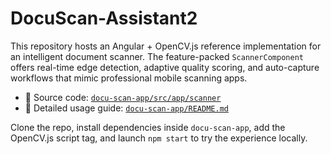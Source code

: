 # DocuScan-Assistant2

This repository hosts an Angular + OpenCV.js reference implementation for an intelligent document scanner. The feature-packed `ScannerComponent` offers real-time edge detection, adaptive quality scoring, and auto-capture workflows that mimic professional mobile scanning apps.

- 📂 Source code: [`docu-scan-app/src/app/scanner`](docu-scan-app/src/app/scanner)
- 📘 Detailed usage guide: [`docu-scan-app/README.md`](docu-scan-app/README.md)

Clone the repo, install dependencies inside `docu-scan-app`, add the OpenCV.js script tag, and launch `npm start` to try the experience locally.
